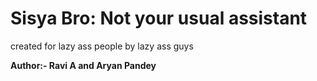 # Sisya Bro: Not your usual assistant
created for lazy ass people by lazy ass guys 

**Author:- Ravi A and Aryan Pandey**
